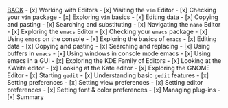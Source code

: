 [BACK](../README.md)
    - [x] Working with Editors
        - [x] Visiting the `vim` Editor
            - [x] Checking your `vim` package
            - [x] Exploring `vim` basics
            - [x] Editing data
            - [x] Copying and pasting
            - [x] Searching and substituting
        - [x] Navigating the `nano` Editor
        - [x] Exploring the `emacs` Editor
            - [x] Checking your `emacs` package
            - [x] Using `emacs` on the console
                - [x] Exploring the basics of `emacs`
                - [x] Editing data
                - [x] Copying and pasting
                - [x] Searching and replacing
                - [x] Using buffers in `emacs`
                - [x] Using windows in console mode emacs
            - [x] Using emacs in a GUI
        - [x] Exploring the KDE Family of Editors
            - [x] Looking at the KWrite editor
            - [x] Looking at the Kate editor
        - [x] Exploring the GNOME Editor
            - [x] Starting `gedit`
            - [x] Understanding basic `gedit` features
            - [x] Setting preferences
                - [x] Setting view preferences
                - [x] Setting editor preferences
                - [x] Setting font & color preferences
                - [x] Managing plug-ins
    - [x] Summary